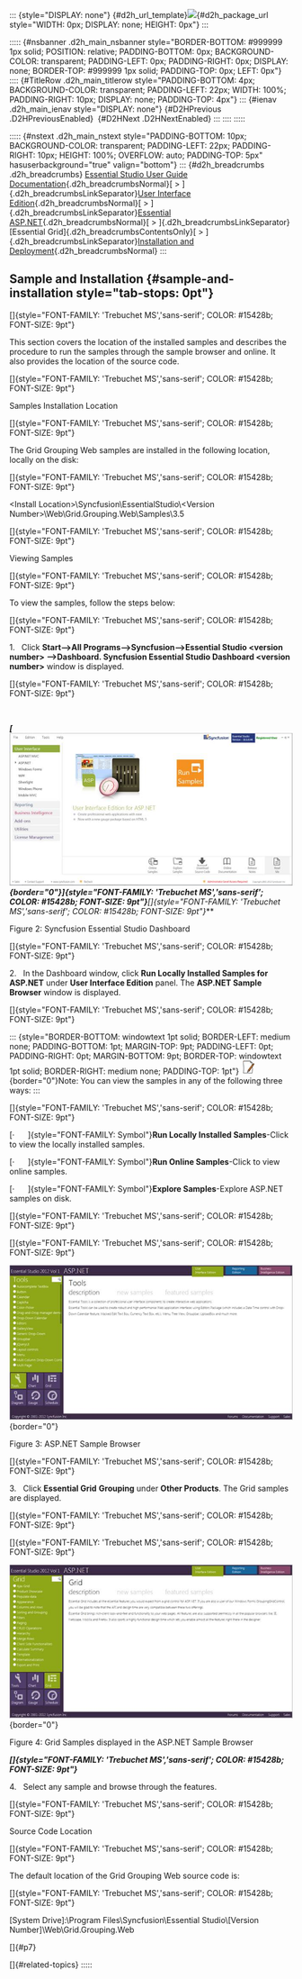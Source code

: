 ::: {style="DISPLAY: none"}
[](ms-xhelp:///?Id=d2h_url_template){#d2h_url_template}![](!package_url!){#d2h_package_url style="WIDTH: 0px; DISPLAY: none; HEIGHT: 0px"}
:::

::::: {#nsbanner .d2h_main_nsbanner style="BORDER-BOTTOM: #999999 1px solid; POSITION: relative; PADDING-BOTTOM: 0px; BACKGROUND-COLOR: transparent; PADDING-LEFT: 0px; PADDING-RIGHT: 0px; DISPLAY: none; BORDER-TOP: #999999 1px solid; PADDING-TOP: 0px; LEFT: 0px"}
:::: {#TitleRow .d2h_main_titlerow style="PADDING-BOTTOM: 4px; BACKGROUND-COLOR: transparent; PADDING-LEFT: 22px; WIDTH: 100%; PADDING-RIGHT: 10px; DISPLAY: none; PADDING-TOP: 4px"}
::: {#ienav .d2h_main_ienav style="DISPLAY: none"}
[](ms-xhelp:///?Id=138c4df4-31a9-43f0-94a9-d54fb2b793c0){#D2HPrevious .D2HPreviousEnabled}  [](ms-xhelp:///?Id=1192468e-526f-44b9-89dc-147b7abf17ea){#D2HNext .D2HNextEnabled}
:::
::::
:::::

::::: {#nstext .d2h_main_nstext style="PADDING-BOTTOM: 10px; BACKGROUND-COLOR: transparent; PADDING-LEFT: 22px; PADDING-RIGHT: 10px; HEIGHT: 100%; OVERFLOW: auto; PADDING-TOP: 5px" hasuserbackground="true" valign="bottom"}
::: {#d2h_breadcrumbs .d2h_breadcrumbs}
[Essential Studio User Guide Documentation](ms-xhelp:///?Id=12457748-09e3-4d74-a240-8e049cedf030){.d2h_breadcrumbsNormal}[ \> ]{.d2h_breadcrumbsLinkSeparator}[User Interface Edition](ms-xhelp:///?Id=c29296b7-531c-413b-a0ec-488ca1f7f669){.d2h_breadcrumbsNormal}[ \> ]{.d2h_breadcrumbsLinkSeparator}[Essential ASP.NET](ms-xhelp:///?Id=25c35330-c127-4dad-9a92-ed79dc7261a6){.d2h_breadcrumbsNormal}[ \> ]{.d2h_breadcrumbsLinkSeparator}[Essential Grid]{.d2h_breadcrumbsContentsOnly}[ \> ]{.d2h_breadcrumbsLinkSeparator}[Installation and Deployment](ms-xhelp:///?Id=412dc653-c2d3-4cf0-b653-4db6005fec5b){.d2h_breadcrumbsNormal}
:::

## Sample and Installation {#sample-and-installation style="tab-stops: 0pt"}

[]{style="FONT-FAMILY: 'Trebuchet MS','sans-serif'; COLOR: #15428b; FONT-SIZE: 9pt"} 

This section covers the location of the installed samples and describes the procedure to run the samples through the sample browser and online. It also provides the location of the source code.

[]{style="FONT-FAMILY: 'Trebuchet MS','sans-serif'; COLOR: #15428b; FONT-SIZE: 9pt"} 

Samples Installation Location

[]{style="FONT-FAMILY: 'Trebuchet MS','sans-serif'; COLOR: #15428b; FONT-SIZE: 9pt"} 

The Grid Grouping Web samples are installed in the following location, locally on the disk:

[]{style="FONT-FAMILY: 'Trebuchet MS','sans-serif'; COLOR: #15428b; FONT-SIZE: 9pt"} 

\<Install Location\>\\Syncfusion\\EssentialStudio\\\<Version Number\>\\Web\\Grid.Grouping.Web\\Samples\\3.5

[]{style="FONT-FAMILY: 'Trebuchet MS','sans-serif'; COLOR: #15428b; FONT-SIZE: 9pt"} 

Viewing Samples

[]{style="FONT-FAMILY: 'Trebuchet MS','sans-serif'; COLOR: #15428b; FONT-SIZE: 9pt"} 

To view the samples, follow the steps below:

[]{style="FONT-FAMILY: 'Trebuchet MS','sans-serif'; COLOR: #15428b; FONT-SIZE: 9pt"} 

1.   Click **Start\--\>All Programs\--\>Syncfusion\--\>Essential Studio \<version number\> \--\>Dashboard. Syncfusion Essential Studio Dashboard \<version number\>** window is displayed.

[]{style="FONT-FAMILY: 'Trebuchet MS','sans-serif'; COLOR: #15428b; FONT-SIZE: 9pt"} 

 

***[![](ImagesExt/image68_8.jpg){border="0"}]{style="FONT-FAMILY: 'Trebuchet MS','sans-serif'; COLOR: #15428b; FONT-SIZE: 9pt"}**[]{style="FONT-FAMILY: 'Trebuchet MS','sans-serif'; COLOR: #15428b; FONT-SIZE: 9pt"}***

Figure 2: Syncfusion Essential Studio Dashboard

[]{style="FONT-FAMILY: 'Trebuchet MS','sans-serif'; COLOR: #15428b; FONT-SIZE: 9pt"} 

2.   In the Dashboard window, click **Run Locally Installed Samples for ASP.NET** under **User Interface Edition** panel. The **ASP.NET Sample Browser** window is displayed.

[]{style="FONT-FAMILY: 'Trebuchet MS','sans-serif'; COLOR: #15428b; FONT-SIZE: 9pt"} 

::: {style="BORDER-BOTTOM: windowtext 1pt solid; BORDER-LEFT: medium none; PADDING-BOTTOM: 1pt; MARGIN-TOP: 9pt; PADDING-LEFT: 0pt; PADDING-RIGHT: 0pt; MARGIN-BOTTOM: 9pt; BORDER-TOP: windowtext 1pt solid; BORDER-RIGHT: medium none; PADDING-TOP: 1pt"}
![](ImagesExt/image68_1.jpg){border="0"}Note: You can view the samples in any of the following three ways:
:::

[]{style="FONT-FAMILY: 'Trebuchet MS','sans-serif'; COLOR: #15428b; FONT-SIZE: 9pt"} 

[·      ]{style="FONT-FAMILY: Symbol"}**Run Locally Installed Samples**-Click to view the locally installed samples.

[·      ]{style="FONT-FAMILY: Symbol"}**Run Online Samples**-Click to view online samples.

[·      ]{style="FONT-FAMILY: Symbol"}**Explore Samples**-Explore ASP.NET samples on disk.

[]{style="FONT-FAMILY: 'Trebuchet MS','sans-serif'; COLOR: #15428b; FONT-SIZE: 9pt"} 

[]{style="FONT-FAMILY: 'Trebuchet MS','sans-serif'; COLOR: #15428b; FONT-SIZE: 9pt"} 

![](ImagesExt/image68_9.jpg){border="0"}

Figure 3: ASP.NET Sample Browser

[]{style="FONT-FAMILY: 'Trebuchet MS','sans-serif'; COLOR: #15428b; FONT-SIZE: 9pt"} 

3.   Click **Essential Grid** **Grouping** under **Other Products**. The Grid samples are displayed.

[]{style="FONT-FAMILY: 'Trebuchet MS','sans-serif'; COLOR: #15428b; FONT-SIZE: 9pt"} 

[]{style="FONT-FAMILY: 'Trebuchet MS','sans-serif'; COLOR: #15428b; FONT-SIZE: 9pt"} 

![](ImagesExt/image68_10.jpg){border="0"}

Figure 4: Grid Samples displayed in the ASP.NET Sample Browser

***[]{style="FONT-FAMILY: 'Trebuchet MS','sans-serif'; COLOR: #15428b; FONT-SIZE: 9pt"}*** 

4.   Select any sample and browse through the features.

[]{style="FONT-FAMILY: 'Trebuchet MS','sans-serif'; COLOR: #15428b; FONT-SIZE: 9pt"} 

Source Code Location

[]{style="FONT-FAMILY: 'Trebuchet MS','sans-serif'; COLOR: #15428b; FONT-SIZE: 9pt"} 

The default location of the Grid Grouping Web source code is:

[]{style="FONT-FAMILY: 'Trebuchet MS','sans-serif'; COLOR: #15428b; FONT-SIZE: 9pt"} 

\[System Drive\]:\\Program Files\\Syncfusion\\Essential Studio\\\[Version Number\]\\Web\\Grid.Grouping.Web

[]{#p7} 

[]{#related-topics}
:::::
